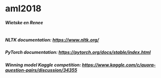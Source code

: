 # aml2018
##### Wietske en Renee
# 
#
##### NLTK documentation: https://www.nltk.org/
##### PyTorch documentation: https://pytorch.org/docs/stable/index.html
##### Winning model Kaggle competition: https://www.kaggle.com/c/quora-question-pairs/discussion/34355
